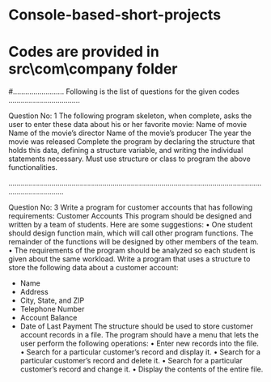 # Console-based-short-projects
# Codes are provided in src\com\company folder

#......................... Following is the list of questions for the given codes ...................................


Question No: 1
The following program skeleton, when complete, asks the user to enter these data
about his or her favorite movie:
Name of movie
Name of the movie’s director
Name of the movie’s producer
The year the movie was released
Complete the program by declaring the structure that holds this data, defining a
structure variable, and writing the individual statements necessary.
Must use structure or class to program the above functionalities.

.......................................................................................................................................................

Question No: 3
Write a program for customer accounts that has following requirements:
Customer Accounts
This program should be designed and written by a team of students. Here are some
suggestions:
• One student should design function main, which will call other program functions.
The remainder of the functions will be designed by other members of the team.
• The requirements of the program should be analyzed so each student is given
about the same workload.
Write a program that uses a structure to store the following data about a customer
account:
- Name
- Address
- City, State, and ZIP
- Telephone Number
- Account Balance
- Date of Last Payment
The structure should be used to store customer account records in a file. The program should have a
menu that lets the user perform the following operations:
• Enter new records into the file.
• Search for a particular customer’s record and display it.
• Search for a particular customer’s record and delete it.
• Search for a particular customer’s record and change it.
• Display the contents of the entire file.
